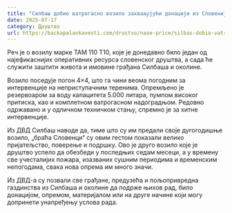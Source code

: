 ```yaml
---
title: "Силбаш добио ватрогасно возило захваљујући донацији из Словеније"
date: 2025-07-17
category: Друштво
url: https://backapalankavesti.com/drustvo/nase-price/silbas-dobio-vatrogasno-vozilo-zahvaljujuci-donaciji-iz-slovenije/
---
```


Реч је о возилу марке ТАМ 110 Т10, које је донедавно било један од најефикаснијих оперативних ресурса словенског друштва, а сада ће служити заштити живота и имовине грађана Силбаша и околине.

Возило поседује погон 4×4, што га чини веома погодним за интервенције на неприступачним теренима. Опремљено је резервоаром за воду капацитета 5.000 литара, пумпом високог притиска, као и комплетном ватрогасном надоградњом. Редовно одржавано и у одличном техничком стању, спремно је за хитне интервенције.

Из ДВД Силбаш наводе да, тиме што су им предали своје дугогодишње возило, „браћа Словенци“ су овим гестом показали велико пријатељство, поверење и подршку. Ово је друго возило које је друштво успело да обезбеди у последњих седам месеци, а у времену све учесталијих пожара, изазваних сушним периодима и временским непогодама, свака нова опрема им много значи.

Из ДВД-а су позвали све грађане, предузећа и пољопривредна газдинства из Силбаша и околине да подрже њихов рад, било донацијом, опремом, материјалом или на друге начине који могу допринети унапређењу услова рада.
